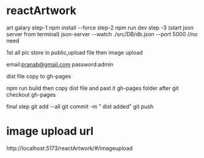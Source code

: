 # reactArtwork
art galary
step-1 
npm install --force
step-2
npm run dev
step -3 (start json server from terminal)
json-server --watch ./src/DB/db.json --port 5000   //no need

1st all pic store in public,upload file then image upload

email:pranab@gmail.com
password:admin

dist file copy to gh-pages

npm run build
then copy dist file and past it gh-pages folder after git checkout gh-pages

final step 
git add --all
git commit -m " dist added"
git push

# image upload url
http://localhost:5173/reactArtwork/#/imageupload